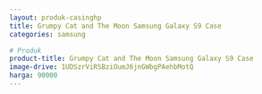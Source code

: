 ```yaml
---
layout: produk-casinghp
title: Grumpy Cat and The Moon Samsung Galaxy S9 Case
categories: samsung

# Produk
product-title: Grumpy Cat and The Moon Samsung Galaxy S9 Case
image-drive: 1UDSzrViRSBziOumJ6jnGWbgPAehbMotQ
harga: 90000
---
```

